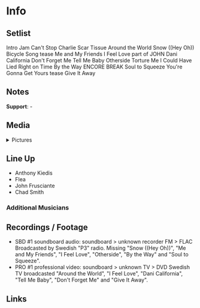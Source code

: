 # Info

## Setlist

Intro Jam
Can't Stop
Charlie
Scar Tissue
Around the World
Snow ((Hey Oh))
Bicycle Song tease
Me and My Friends
I Feel Love part of JOHN
Dani California
Don't Forget Me
Tell Me Baby
Otherside
Torture Me
I Could Have Lied
Right on Time
By the Way
ENCORE BREAK
Soul to Squeeze
You're Gonna Get Yours tease
Give It Away

## Notes

**Support**: -

## Media 

<details>
  <summary>Pictures</summary>
  <!--<img alt="Setlist" title="Setlist" src="_.jpg" height="200" />
  <img alt="Flyer" title="Flyer" src="_.jpg" height="200" />
  <img alt="Clipper" title="Clipper" src="_.jpg" height="200" />
  <img alt="Ticket" title="Ticket" src="_.jpg" height="200" />
  -->
</details>

## Line Up

* Anthony Kiedis
* Flea
* John Frusciante
* Chad Smith

### Additional Musicians

## Recordings / Footage

* SBD #1 soundboard audio: soundboard > unknown recorder FM > FLAC Broadcasted by Swedish "P3" radio. Missing "Snow ((Hey Oh))", "Me and My Friends", "I Feel Love", "Otherside", "By the Way" and "Soul to Squeeze".
* PRO #1 professional video: soundboard > unknown TV > DVD Swedish TV broadcasted "Around the World", "I Feel Love", "Dani California", "Tell Me Baby", "Don't Forget Me" and "Give It Away".

## Links